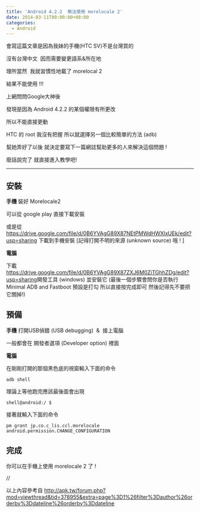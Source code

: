 ```yaml
---
title: 'Android 4.2.2  無法使用 morelocale 2'
date: 2014-03-11T00:00:00+08:00
categories:
  - Android
---
```


會寫這篇文章是因為我妹的手機(HTC SV)不是台灣買的

沒有台灣中文  因而需要變更語系&所在地

理所當然  我就習慣性地載了 morelocal 2

結果不能使用 !!!

上網問問Google大神後

發現是因為 Android 4.2.2 的某個權限有所更改

所以不能直接更動

HTC 的 root 我沒有把握 所以就選擇另一個比較簡單的方法 (adb)

幫她弄好了以後 就決定要寫下一篇網誌幫助更多的人來解決這個問題 !

廢話說完了 就直接進入教學吧!

-----

## 安裝

**手機** 裝好 Morelocale2

可以從 google play 直接下載安裝

或是從 <https://drive.google.com/file/d/0B6YVAgG89X87NEtPMWdHWXlxUEk/edit?usp=sharing> 下載到手機安裝
[記得打開不明的來源 (unknown source) 哦 ! ]

**電腦**

下載 <https://drive.google.com/file/d/0B6YVAgG89X87ZXJ6M0ZiTGhhZDg/edit?usp=sharing>開發工具 (windows) 並安裝它 (最後一個步驟會問你是否執行 Minimal ADB and Fastboot 預設是打勾 所以直接按完成即可 然後記得先不要把它關掉!)

## 預備

**手機** 打開USB偵錯 (USB debugging)  &  接上電腦

一般都會在 開發者選項 (Developer option) 裡面

**電腦**

在剛剛打開的那個黑色底的視窗輸入下面的命令

`adb shell`

理論上等他跑完應該最後面會出現

`shell@android:/ $`

接著就輸入下面的命令

`pm grant jp.co.c_lis.ccl.morelocale android.permission.CHANGE_CONFIGURATION`

## 完成

你可以在手機上使用 morelocale 2 了 !

//

以上內容參考自 <http://apk.tw/forum.php?mod=viewthread&tid=378955&extra=page%3D1%26filter%3Dauthor%26orderby%3Ddateline%26orderby%3Ddateline>
